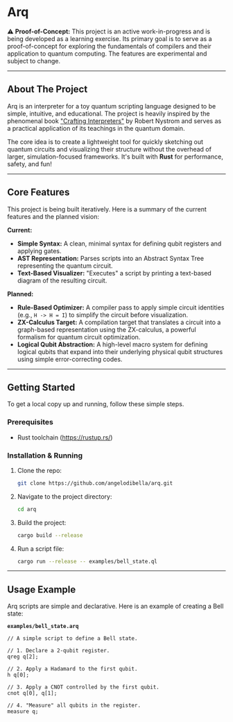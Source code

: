 # Arq

⚠️ **Proof-of-Concept:** This project is an active work-in-progress and is being developed as a learning exercise. Its primary goal is to serve as a proof-of-concept for exploring the fundamentals of compilers and their application to quantum computing. The features are experimental and subject to change.

---

## About The Project

Arq is an interpreter for a toy quantum scripting language designed to be simple, intuitive, and educational. The project is heavily inspired by the phenomenal book ["Crafting Interpreters"](https://craftinginterpreters.com/) by Robert Nystrom and serves as a practical application of its teachings in the quantum domain.

The core idea is to create a lightweight tool for quickly sketching out quantum circuits and visualizing their structure without the overhead of larger, simulation-focused frameworks. It's built with **Rust** for performance, safety, and fun!

---

## Core Features

This project is being built iteratively. Here is a summary of the current features and the planned vision:

**Current:**
* **Simple Syntax:** A clean, minimal syntax for defining qubit registers and applying gates.
* **AST Representation:** Parses scripts into an Abstract Syntax Tree representing the quantum circuit.
* **Text-Based Visualizer:** "Executes" a script by printing a text-based diagram of the resulting circuit.

**Planned:**
* **Rule-Based Optimizer:** A compiler pass to apply simple circuit identities (e.g., `H -> H = I`) to simplify the circuit before visualization.
* **ZX-Calculus Target:** A compilation target that translates a circuit into a graph-based representation using the ZX-calculus, a powerful formalism for quantum circuit optimization.
* **Logical Qubit Abstraction:** A high-level macro system for defining logical qubits that expand into their underlying physical qubit structures using simple error-correcting codes.

---

## Getting Started

To get a local copy up and running, follow these simple steps.

### Prerequisites

* Rust toolchain (https://rustup.rs/)

### Installation & Running

1.  Clone the repo:
    ```sh
    git clone https://github.com/angelodibella/arq.git
    ```
2.  Navigate to the project directory:
    ```sh
    cd arq
    ```
3.  Build the project:
    ```sh
    cargo build --release
    ```
4.  Run a script file:
    ```sh
    cargo run --release -- examples/bell_state.ql
    ```

---

## Usage Example

Arq scripts are simple and declarative. Here is an example of creating a Bell state:

**`examples/bell_state.arq`**
```quill
// A simple script to define a Bell state.

// 1. Declare a 2-qubit register.
qreg q[2];

// 2. Apply a Hadamard to the first qubit.
h q[0];

// 3. Apply a CNOT controlled by the first qubit.
cnot q[0], q[1];

// 4. "Measure" all qubits in the register.
measure q;
```
